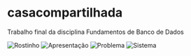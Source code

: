 # casacompartilhada
Trabalho final da disciplina Fundamentos de Banco de Dados

![Rostinho](https://user-images.githubusercontent.com/29321606/109376274-2d00e300-78a2-11eb-9db3-35abf3243f83.png)
![Apresentação](https://user-images.githubusercontent.com/29321606/109376219-e01d0c80-78a1-11eb-9ee9-fff3982a6922.png)
![Problema](https://user-images.githubusercontent.com/29321606/109376222-e90dde00-78a1-11eb-8a01-d83931bbc91b.png)
![Sistema](https://user-images.githubusercontent.com/29321606/109376224-e9a67480-78a1-11eb-82b9-6c58abee224d.png)
